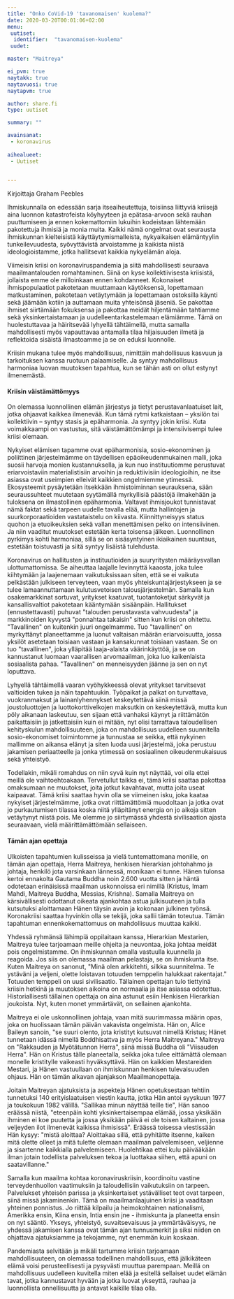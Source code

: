 ```yaml
---
title: "Onko CoVid-19 'tavanomaisen' kuolema?"
date: 2020-03-20T00:01:06+02:00
menu:
 uutiset:
  identifier:  "tavanomaisen-kuolema"
 uudet:

master: "Maitreya"

ei_pvm: true
naytakk: true
naytavuosi: true
naytapvm: true

author: share.fi
type: uutiset

summary: ""

avainsanat:
 - koronavirus
 
aihealueet:
 - Uutiset
 

---
```

<p>Kirjoittaja Graham Peebles</p>

<p>Ihmiskunnalla on edessään sarja itseaiheutettuja, toisiinsa liittyviä kriisejä aina luonnon katastrofeista köyhyyteen ja epätasa-arvoon sekä rauhan puuttumiseen ja ennen kokemattomiin lukuihin kodeistaan lähtemään pakotettuja ihmisiä ja monia muita. Kaikki nämä ongelmat ovat seurausta ihmiskunnan kielteisistä käyttäytymismalleista, nykyaikaisen elämäntyylin tunkeilevuudesta, syövyttävistä arvoistamme ja kaikista niistä ideologioistamme, jotka hallitsevat kaikkia nykyelämän aloja.</p>

<p>Viimeisin kriisi on koronaviruspandemia ja siitä mahdollisesti seuraava maailmantalouden romahtaminen. Siinä on kyse kollektiivisesta kriisistä, jollaista emme ole milloinkaan ennen kohdanneet. Kokonaiset ihmispopulaatiot pakotetaan muuttamaan käytöksensä, lopettamaan matkustaminen, pakotetaan vetäytymään ja lopettamaan ostoksilla käynti sekä jäämään kotiin ja auttamaan muita yhteisönsä jäseniä. Se pakottaa ihmiset siirtämään fokuksensa ja pakottaa meidät hiljentämään tahtiamme sekä yksinkertaistamaan ja uudelleentarkastelemaan elämiämme. Tämä on huolestuttavaa ja häiritsevää lyhyellä tähtäimellä, mutta samalla mahdollisesti myös vapauttavaa antamalla tilaa hiljaisuuden ilmetä ja reflektoida sisäistä ilmastoamme ja se on eduksi luonnolle.</p>

<p>Kriisin mukana tulee myös mahdollisuus, nimittäin mahdollisuus kasvuun ja tarkoituksen kanssa ruotuun palaamiselle. Ja syntyy mahdollisuus harmoniaa luovan muutoksen tapahtua, kun se tähän asti on ollut estynyt ilmenemästä.</p>

<h4>Kriisin väistämättömyys</h4>
<p>On olemassa luonnollinen elämän järjestys ja tietyt perustavanlaatuiset lait, jotka ohjaavat kaikkea ilmenevää. Kun tämä rytmi katkaistaan – yksilön tai kollektiivin – syntyy stasis ja epäharmonia. Ja syntyy jokin kriisi. Kuta voimakkaampi on vastustus, sitä väistämättömämpi ja intensiivisempi tulee kriisi olemaan.</p>

<p>Nykyiset elämisen tapamme ovat epäharmonisia, sosio-ekonominen ja poliittinen järjestelmämme on täydellisen epäoikeudenmukainen malli, joka suosii harvoja monien kustannuksella, ja kun nuo instituutiomme perustuvat eriarvoistaviin materialistisiin arvoihin ja reduktiivisiin ideologioihin, ne itse asiassa ovat useimpien elleivät kaikkien ongelmiemme ytimessä. Ekosysteemit pysäytetään itsekkään ihmistoiminnan seurauksena, sään seuraussuhteet muutetaan syytämällä myrkyllisiä päästöjä ilmakehään ja tuloksena on ilmastollinen epäharmonia. Valtavat ihmisjoukot tunnistavat nämä faktat sekä tarpeen uudelle tavalla elää, mutta hallintojen ja suurkorporaatioiden vastataistelu on kiivasta. Kiinnittyneisyys status quohon ja etuoikeuksien sekä vallan menettämisen pelko on intensiivinen. Ja niin vaaditut muutokset estetään kerta toisensa jälkeen. Luonnollinen pyrkimys kohti harmoniaa, sillä se on sisäsyntyinen ikiaikainen suuntaus, estetään toistuvasti ja siitä syntyy lisäistä tulehdusta.</p>

<p>Koronavirus on hallitusten ja instituutioiden ja suuryritysten määräysvallan ulottumattomissa. Se aiheuttaa laajalle levinnyttä kaaosta, joka tulee kiihtymään ja laajenemaan vaikutuksissaan siten, että se ei vaikuta pelkästään julkiseen terveyteen, vaan myös yhteiskuntajärjestykseen ja se tulee lamaannuttamaan kulutusvetoisen talousjärjestelmän. Samalla kun osakemarkkinat sortuvat, yritykset kaatuvat, tuotantoketjut särkyvät ja kansallisvaltiot pakotetaan kääntymään sisäänpäin. Hallitukset (ennustettavasti) puhuvat "talouden perustavasta vahvuudesta" ja markkinoiden kyvystä "ponnahtaa takaisin" sitten kun kriisi on ohitettu. "Tavallinen" on kuitenkin juuri ongelmamme. Tuo "tavallinen" on myrkyttänyt planeettamme ja luonut valtaisan määrän eriarvoisuutta, jossa yksilöt asetetaan toisiaan vastaan ja kansakunnat toisiaan vastaan. Se on tuo "tavallinen", joka ylläpitää laaja-alaista väärinkäyttöä, ja se on kannustanut luomaan vaarallisen arvomaailman, joka luo kaikenlaista sosiaalista pahaa. "Tavallinen" on menneisyyden jäänne ja sen on nyt loputtava.</p>

<p>Lyhyellä tähtäimellä vaaran vyöhykkeessä olevat yritykset tarvitsevat valtioiden tukea ja näin tapahtuukin. Työpaikat ja palkat on turvattava, vuokranmaksut ja lainanlyhennykset keskeytettävä siinä missä joustoluottojen ja luottokorttivelkojen maksutkin on keskeytettävä, mutta kun pöly aikanaan laskeutuu, sen sijaan että vanhaksi käynyt ja riittämätön paikattaisiin ja jatkettaisiin kuin ei mitään, nyt olisi tarrattava taloudellisen kehityskulun mahdollisuuteen, joka on mahdollisuus uudelleen suunnitella sosio-ekonomiset toimintomme ja tunnustaa se seikka, että nykyinen mallimme on aikansa elänyt ja siten luoda uusi järjestelmä, joka perustuu jakamisen periaatteelle ja jonka ytimessä on sosiaalinen oikeudenmukaisuus sekä yhteistyö.</p>

<p>Todellakin, mikäli romahdus on niin syvä kuin nyt näyttää, voi olla ettei meillä ole vaihtoehtoakaan. Tervetullut taikka ei, tämä kriisi saattaa pakottaa omaksumaan ne muutokset, joita jotkut kavahtavat, mutta joita useat kaipaavat. Tämä kriisi saattaa hyvin olla se viimeinen isku, joka kaataa nykyiset järjestelmämme, jotka ovat riittämättömiä muodoltaan ja jotka ovat jo purkautumisen tilassa koska niitä ylläpitänyt energia on jo aikoja sitten vetäytynyt niistä pois. Me olemme jo siirtymässä yhdestä sivilisaation ajasta seuraavaan, vielä määrittämättömään sellaiseen.</p>

<h4>Tämän ajan opettaja</h4>
<p>Ulkoisten tapahtumien kulisseissa ja vielä tuntemattomana monille, on tämän ajan opettaja, Herra Maitreya, henkisen hierarkian johtohahmo ja johtaja, henkilö jota varsinkaan lännessä, monikaan ei tunne. Hänen tulonsa kertoi ennakolta Gautama Buddha noin 2.600 vuotta sitten ja häntä odotetaan erinäisissä maailman uskonnoissa eri nimillä (Kristus, Imam Mahdi, Maitreya Buddha, Messias, Krishna). Samalla Maitreya on kärsivällisesti odottanut oikeata ajankohtaa astua julkisuuteen ja tulla kutsutuksi aloittamaan Hänen täysin avoin ja kokonaan julkinen työnsä. Koronakriisi saattaa hyvinkin olla se tekijä, joka sallii tämän toteutua. Tämän tapahtuman ennenkokemattomuus on mahdollisuus muuttaa kaikki.</p>

<p>Yhdessä ryhmänsä lähimpiä oppilaitaan kanssa, Hierarkian Mestarien, Maitreya tulee tarjoamaan meille ohjeita ja neuvontaa, joka johtaa meidät pois ongelmistamme. On ihmiskunnan omalla vastuulla kuunnella ja reagoida. Jos siis on olemassa maailman pelastaja, se on ihmiskunta itse. Kuten Maitreya on sanonut, "Minä olen arkkitehti, silkka suunnitelma. Te ystäväni ja veljeni, olette loistavan totuuden temppelin halukkaat rakentajat." Totuuden temppeli on uusi sivilisaatio. Tällainen opettajan tulo tiettyinä kriisin hetkinä ja muutoksen aikoina on normaalia ja itse asiassa odotettua. Historiallisesti tällainen opettaja on aina astunut esiin Henkisen Hierarkian joukoista. Nyt, kuten monet ymmärtävät, on sellainen ajankohta.</p>

<p>Maitreya ei ole uskonnollinen johtaja, vaan mitä suurimmassa määrin opas, joka on huolissaan tämän päivän vakavista ongelmista. Hän on, Alice Baileyn sanoin, "se suuri olento, jota kristityt kutsuvat nimellä Kristus; Hänet tunnetaan idässä nimellä Boddhisattva ja myös Herra Maitreyana." Maitreya on "Rakkauden ja Myötätunnon Herra", siinä missä Buddha oli "Viisauden Herra". Hän on Kristus tälle planeetalla, seikka joka tulee eittämättä olemaan monelle kristitylle vaikeasti hyväksyttävä. Hän on kaikkien Mestareiden Mestari, ja Hänen vastuullaan on ihmiskunnan henkisen tulevaisuuden ohjaus. Hän on tämän alkavan ajanjakson Maailmanopettaja.</p>

<p>Joitain Maitreyan ajatuksista ja aspekteja Hänen opetuksestaan tehtiin tunnetuksi 140 erityislaatuisen viestin kautta, jotka Hän antoi syyskuun 1977 ja toukokuun 1982 välillä. "Sallikaa minun näyttää teille tie", Hän sanoo eräässä niistä, "eteenpäin kohti yksinkertaisempaa elämää, jossa yksikään ihminen ei koe puutetta ja jossa yksikään päivä ei ole toisen kaltainen, jossa veljeyden ilot ilmenevät kaikissa ihmisissä". Eräässä toisessa viestissään Hän kysyy: "mistä aloittaa? Aloittakaa sillä, että pyhitätte itsenne, kaiken mitä olette olleet ja mitä tulette olemaan maailman palvelemiseen, veljienne ja sisartenne kaikkialla palvelemiseen. Huolehtikaa ettei kulu päivääkään ilman jotain todellista palveluksen tekoa ja luottakaa siihen, että apuni on saatavillanne."</p>

<p>Samalla kun maailma kohtaa koronaviruskriisin, koordinoitu vastine terveydenhuollon vaatimuksiin ja taloudellisiin vaikutuksiin on tarpeen. Palvelukset yhteisön parissa ja yksinkertaiset ystävälliset teot ovat tarpeen, siinä missä jakaminenkin. Tämä on maailmanlaajuinen kriisi ja vaaditaan yhteinen ponnistus. Jo riittää kilpailu ja heimokohtainen nationalismi, Amerikka ensin, Kiina ensin, Intia ensin jne - ihmiskunta ja planeetta ensin on nyt sääntö. Ykseys, yhteistyö, suvaitsevaisuus ja ymmärtäväisyys, ne yhdessä jakamisen kanssa ovat tämän ajan tunnusmerkit ja siksi niiden on ohjattava ajatuksiamme ja tekojamme, nyt enemmän kuin koskaan.</p>

<p>Pandemiasta selvitään ja mikäli tartumme kriisin tarjoamaan mahdollisuuteen, on olemassa todellinen mahdollisuus, että jälkikäteen elämä voisi perusteellisesti ja pysyvästi muuttua parempaan. Meillä on mahdollisuus uudelleen kuvitella miten elää ja esitellä sellaiset uudet elämän tavat, jotka kannustavat hyvään ja jotka luovat ykseyttä, rauhaa ja luonnollista onnellisuutta ja antavat kaikille tilaa olla.</p>